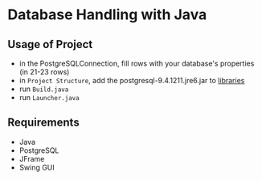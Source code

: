 # Database Handling with Java


## Usage of Project


- in the PostgreSQLConnection, fill rows with your database's properties (in 21-23 rows)
- in `Project Structure`, add the postgresql-9.4.1211.jre6.jar to [libraries](https://jdbc.postgresql.org/download.html)
- run `Build.java`
- run `Launcher.java`

## Requirements

- Java
- PostgreSQL
- JFrame
- Swing GUI




